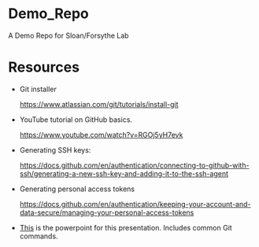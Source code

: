 # Demo_Repo
A Demo Repo for Sloan/Forsythe Lab

# Resources

* Git installer

  https://www.atlassian.com/git/tutorials/install-git

* YouTube tutorial on GitHub basics.

  https://www.youtube.com/watch?v=RGOj5yH7evk

* Generating SSH keys:

  https://docs.github.com/en/authentication/connecting-to-github-with-ssh/generating-a-new-ssh-key-and-adding-it-to-the-ssh-agent
* Generating personal access tokens

  https://docs.github.com/en/authentication/keeping-your-account-and-data-secure/managing-your-personal-access-tokens

* [This](PowerPoint/GitHubBasics.pptx) is the powerpoint for this presentation. Includes common Git commands. 


